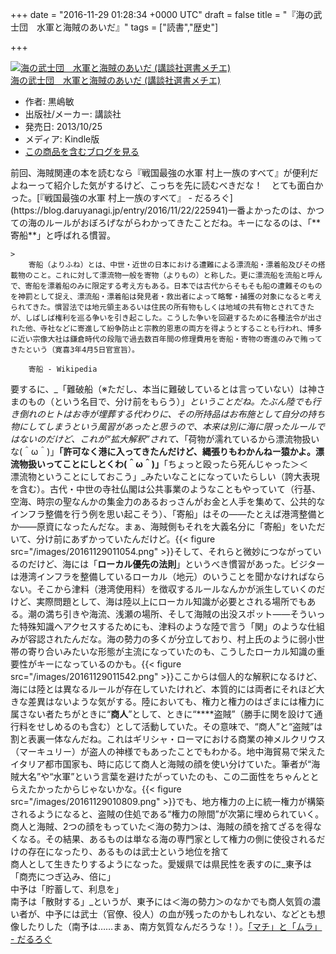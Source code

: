 
+++
date = "2016-11-29 01:28:34 +0000 UTC"
draft = false
title = "『海の武士団　水軍と海賊のあいだ』"
tags = ["読書","歴史"]

+++
<div class="hatena-asin-detail"><a href="http://www.amazon.co.jp/exec/obidos/ASIN/B00G1ZUNC8/bestylesnet-22/"><img src="https://images-fe.ssl-images-amazon.com/images/I/41Ce9zbxpYL._SL160_.jpg" class="hatena-asin-detail-image" alt="海の武士団　水軍と海賊のあいだ (講談社選書メチエ)" title="海の武士団　水軍と海賊のあいだ (講談社選書メチエ)"/></a><div class="hatena-asin-detail-info"><a href="http://www.amazon.co.jp/exec/obidos/ASIN/B00G1ZUNC8/bestylesnet-22/">海の武士団　水軍と海賊のあいだ (講談社選書メチエ)</a><ul><li><span class="hatena-asin-detail-label">作者:</span> 黒嶋敏</li><li><span class="hatena-asin-detail-label">出版社/メーカー:</span> 講談社</li><li><span class="hatena-asin-detail-label">発売日:</span> 2013/10/25</li><li><span class="hatena-asin-detail-label">メディア:</span> Kindle版</li><li><a href="http://d.hatena.ne.jp/asin/B00G1ZUNC8/bestylesnet-22" target="_blank">この商品を含むブログを見る</a></li></ul></div><div class="hatena-asin-detail-foot"></div></div>前回、海賊関連の本を読むなら『戦国最強の水軍 村上一族のすべて』が便利だよねーって紹介した気がするけど、こっちを先に読むべきだな！　とても面白かった。[『戦国最強の水軍 村上一族のすべて』 - だるろぐ](https://blog.daruyanagi.jp/entry/2016/11/22/225941)一番よかったのは、かつての海のルールがおぼろげながらわかってきたことだね。キーになるのは、「**寄船**」と呼ばれる慣習。

    >
        寄船（よりふね）とは、中世・近世の日本における遭難による漂流船・漂着船及びその搭載物のこと。これに対して漂流物一般を寄物（よりもの）と称した。更に漂流船を流船と呼んで、寄船を漂着船のみに限定する考え方もある。日本では古代からそもそも船の遭難そのものを神罰として捉え、漂流船・漂着船は発見者・救出者によって略奪・捕獲の対象になると考えられてきた。慣習法では地元領主あるいは住民の所有物もしくは地域の共有物とされてきたが、しばしば権利を巡る争いを引き起こした。こうした争いを回避するために各種法令が出された他、寺社などに寄進して紛争防止と宗教的恩恵の両方を得ようとすることも行われ、博多に近い宗像大社は鎌倉時代の段階で過去数百年間の修理費用を寄船・寄物の寄進のみで賄ってきたという（寛喜3年4月5日官宣旨）。

        寄船 - Wikipedia
    
要するに、_「難破船（※ただし、本当に難破しているとは言っていない）は神さまのもの（という名目で、分け前をもらう）」_ということだね。たぶん陸でも行き倒れのヒトはお寺が埋葬する代わりに、その所持品はお布施として自分の持ち物にしてしまうという風習があったと思うので、本来は別に海に限ったルールではないのだけど、これが“拡大解釈”されて、_「荷物が濡れているから漂流物扱いな(＾ω＾)」__「許可なく港に入ってきたんだけど、縄張りもわかんねー猿かよ。漂流物扱いってことにしとくわ(＾ω＾)」__「ちょっと殴ったら死んじゃった＞＜　漂流物ということにしておこう」_みたいなことになっていたらしい（誇大表現を含む）。古代・中世の寺社仏閣は公共事業のようなこともやっていて（行基、空海、時宗の聖なんかの集金力のあるおっさんがお金と人手を集めて、公共的なインフラ整備を行う例を思い起こそう）、「寄船」はその――たとえば港湾整備とか――原資になったんだな。まぁ、海賊側もそれを大義名分に「寄船」をいただいて、分け前にあずかっていたんだけど。{{< figure src="/images/20161129011054.png"  >}}そして、それらと微妙につながっているのだけど、海には「**ローカル優先の法則**」というべき慣習があった。ビジターは港湾インフラを整備しているローカル（地元）のいうことを聞かなければならない。そこから津料（港湾使用料）を徴収するルールなんかが派生していくのだけど、実際問題として、海は陸以上にローカル知識が必要とされる場所でもある。潮の満ち引きや海流、浅瀬の場所、そして海賊の出没スポット――そういった特殊知識へアクセスするためにも、津料のような陸で言う「関」のような仕組みが容認されたんだな。海の勢力の多くが分立しており、村上氏のように弱小世帯の寄り合いみたいな形態が主流になっていたのも、こうしたローカル知識の重要性がキーになっているのかも。{{< figure src="/images/20161129011542.png"  >}}ここからは個人的な解釈になるけど、海には陸とは異なるルールが存在していたけれど、本質的には両者にそれほど大きな差異はないような気がする。陸においても、権力と権力のはざまには権力に属さない者たちがときに“**商人**”として、ときに“****盗賊”（勝手に関を設けて通行料をせしめるのも含む）として活動していた。その意味で、“商人”と“盗賊”は割と表裏一体なんだね。これはギリシャ・ローマにおける商業の神メルクリウス（マーキュリー）が盗人の神様でもあったことでもわかる。地中海貿易で栄えたイタリア都市国家も、時に応じて商人と海賊の顔を使い分けていた。筆者が“海賊大名”や“水軍”という言葉を避けたがっていたのも、この二面性をちゃんととらえたかったからじゃないかな。{{< figure src="/images/20161129010809.png"  >}}でも、地方権力の上に統一権力が構築されるようになると、盗賊の住処である“権力の隙間”が次第に埋められていく。商人と海賊、2つの顔をもっていた＜海の勢力＞は、海賊の顔を捨てざるを得なくなる。その結果、あるものは単なる海の専門家として権力の側に使役されるだけの存在になったり、あるものは武士という地位を捨て<br/>
商人として生きたりするようになった。愛媛県では県民性を表すのに_東予は「商売につぎ込み、倍に」<br/>
中予は「貯蓄して、利息を」<br/>
南予は「散財する」_というが、東予には＜海の勢力＞のなかでも商人気質の濃い者が、中予には武士（官僚、役人）の血が残ったのかもしれない、などとも想像したりした（南予は……まぁ、南方気質なんだろうな！）。[「マチ」と「ムラ」 - だるろぐ](https://blog.daruyanagi.jp/entry/2012/07/19/000912)


